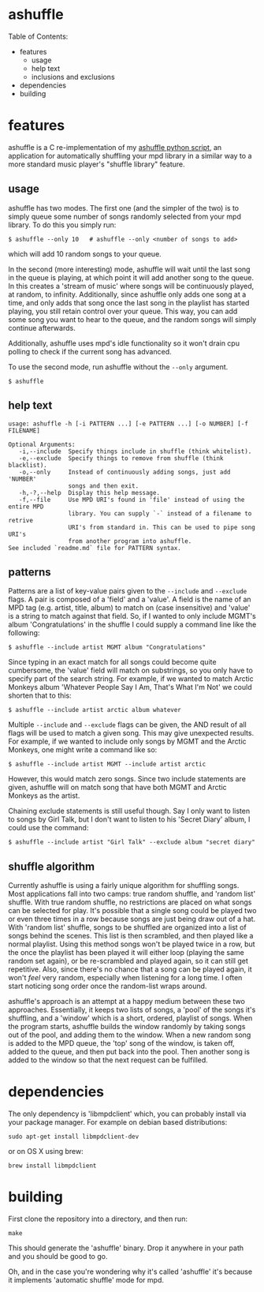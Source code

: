 ashuffle
========

Table of Contents:
* features
    * usage
    * help text
    * inclusions and exclusions
* dependencies
* building

# features

ashuffle is a C re-implementation of my [ashuffle python script][1],
an application for automatically shuffling your mpd library in a similar
way to a more standard music player's "shuffle library" feature.

## usage

ashuffle has two modes. The first one (and the simpler of the two) is
to simply queue some number of songs randomly selected from your mpd
library. To do this you simply run:

    $ ashuffle --only 10   # ashuffle --only <number of songs to add>

which will add 10 random songs to your queue.

In the second (more interesting) mode, ashuffle will wait
until the last song in the queue is playing, at which point it will
add another song to the queue. In this creates a 'stream of music'
where songs will be continuously played, at random, to infinity.
Additionally, since ashuffle only adds one song at a time, and only adds that song 
once the last song in the playlist has started playing, you still retain
control over your queue. This way, you can add some song you want to hear
to the queue, and the random songs will simply continue afterwards.

Additionally, ashuffle uses mpd's idle functionality so it won't
drain cpu polling to check if the current song has advanced.

To use the second mode, run ashuffle without the `--only` argument.

    $ ashuffle

## help text

```
usage: ashuffle -h [-i PATTERN ...] [-e PATTERN ...] [-o NUMBER] [-f FILENAME]

Optional Arguments:
   -i,--include  Specify things include in shuffle (think whitelist).
   -e,--exclude  Specify things to remove from shuffle (think blacklist).
   -o,--only     Instead of continuously adding songs, just add 'NUMBER'
                 songs and then exit.
   -h,-?,--help  Display this help message.
   -f,--file     Use MPD URI's found in 'file' instead of using the entire MPD
                 library. You can supply `-` instead of a filename to retrive
                 URI's from standard in. This can be used to pipe song URI's
                 from another program into ashuffle.
See included `readme.md` file for PATTERN syntax.
```

## patterns

Patterns are a list of key-value pairs given to the `--include` and `--exclude`
flags. A pair is composed of a 'field' and a 'value'. A field is the name 
of an MPD tag (e.g. artist, title, album) to match on (case insensitive) and
'value' is a string to match against that field. So, if I wanted to only 
include MGMT's album 'Congratulations' in  the shuffle I could supply a command
line like the following:

    $ ashuffle --include artist MGMT album "Congratulations"

Since typing in an exact match for all songs could become quite cumbersome, the 
'value' field will match on substrings, so you only have to specify part of the
search string. For example, if we wanted to match Arctic Monkeys album
'Whatever People Say I Am, That's What I'm Not' we could shorten that to this:

    $ ashuffle --include artist arctic album whatever

Multiple `--include` and `--exclude` flags can be given, the AND result 
of all flags will be used to match a given song. This may give unexpected
results. For example, if we wanted to include only songs by MGMT and 
the Arctic Monkeys, one might write a command like so:

    $ ashuffle --include artist MGMT --include artist arctic

However, this would match zero songs. Since two include statements are
given, ashuffle will on match song that have both MGMT and Arctic Monkeys
as the artist.

Chaining exclude statements is still useful though. Say I only want to listen
to songs by Girl Talk, but I don't want to listen to his 'Secret Diary' album,
I could use the command:

    $ ashuffle --include artist "Girl Talk" --exclude album "secret diary"

## shuffle algorithm

Currently ashuffle is using a fairly unique algorithm for shuffling songs.
Most applications fall into two camps: true random shuffle, and 'random list'
shuffle. With true random shuffle, no restrictions are placed on what songs
can be selected for play. It's possible that a single song could be played
two or even three times in a row because songs are just being draw out
of a hat. With 'random list' shuffle, songs to be shuffled are organized into
a list of songs behind the scenes. This list is then scrambled, and then played
like a normal playlist. Using this method songs won't be played twice in a row,
but the once the playlist has been played it will either loop (playing the same
random set again), or be re-scrambled and played again, so it can still
get repetitive. Also, since there's no chance that a song can be played again,
it won't *feel* very random, especially when listening for a long time. I often
start noticing song order once the random-list wraps around.

ashuffle's approach is an attempt at a happy medium between these two approaches.
Essentially, it keeps two lists of songs, a 'pool' of the songs it's shuffling,
and a 'window' which is a short, ordered, playlist of songs. When the program
starts, ashuffle builds the window randomly by taking songs out of the pool, 
and adding them to the window. When a new random song is added to the MPD
queue, the 'top' song of the window, is taken off, added to the queue, and 
then put back into the pool. Then another song is added to the window
so that the next request can be fulfilled.

# dependencies  

The only dependency is 'libmpdclient' which, you can probably
install via your package manager. For example on debian based
distributions:

    sudo apt-get install libmpdclient-dev

or on OS X using brew:

    brew install libmpdclient

# building

First clone the repository into a directory, and then run:

    make

This should generate the 'ashuffle' binary. Drop it anywhere in your
path and you should be good to go.

Oh, and in the case you're wondering why it's called 'ashuffle' it's
because it implements 'automatic shuffle' mode for mpd.

  [1]: https://github.com/Joshkunz/binfiles/blob/4a4e9b7c845b59ba1c0b68edc84e6cf1972dbc73/ashuffle
